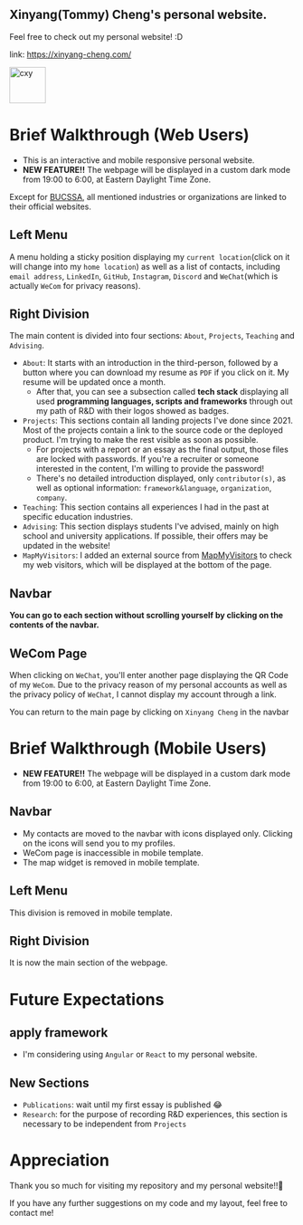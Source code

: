 ## Xinyang(Tommy) Cheng's personal website.
Feel free to check out my personal website! :D

link: https://xinyang-cheng.com/

<img width="64" alt="cxy" src="https://github.com/TommyCheng023/TommyCheng023.github.io/assets/115842289/650c326f-8dcf-4992-a970-590b6773839d">

# Brief Walkthrough (Web Users)
- This is an interactive and mobile responsive personal website. 
- **NEW FEATURE!!** The webpage will be displayed in a custom dark mode from 19:00 to 6:00, at Eastern Daylight Time Zone.

Except for [BUCSSA](https://www.bucssa.org/), all mentioned industries or organizations are linked to their official websites.
## Left Menu
A menu holding a sticky position displaying my `current location`(click on it will change into my `home location`) as well as a list of contacts, including `email address`, `LinkedIn`, `GitHub`, `Instagram`, `Discord` and `WeChat`(which is actually `WeCom` for privacy reasons).

## Right Division
The main content is divided into four sections: `About`, `Projects`, `Teaching` and `Advising`.

- `About`: It starts with an introduction in the third-person, followed by a button where you can download my resume as `PDF` if you click on it. My resume will be updated once a month.
  - After that, you can see a subsection called **tech stack** displaying all used **programming languages, scripts and frameworks** through out my path of R&D with their logos showed as badges.
- `Projects`: This sections contain all landing projects I've done since 2021. Most of the projects contain a link to the source code or the deployed product. I'm trying to make the rest visible as soon as possible.
  - For projects with a report or an essay as the final output, those files are locked with passwords. If you're a recruiter or someone interested in the content, I'm willing to provide the password!
  - There's no detailed introduction displayed, only `contributor(s)`, as well as optional information: `framework&language`, `organization`, `company`.
- `Teaching`: This section contains all experiences I had in the past at specific education industries.
- `Advising`: This section displays students I've advised, mainly on high school and university applications. If possible, their offers may be updated in the website!
- `MapMyVisitors`: I added an external source from [MapMyVisitors](https://mapmyvisitors.com/) to check my web visitors, which will be displayed at the bottom of the page. 
## Navbar
**You can go to each section without scrolling yourself by clicking on the contents of the navbar.**

## WeCom Page
When clicking on `WeChat`, you'll enter another page displaying the QR Code of my `WeCom`. Due to the privacy reason of my personal accounts as well as the privacy policy of `WeChat`, I cannot display my account through a link.

You can return to the main page by clicking on `Xinyang Cheng` in the navbar

# Brief Walkthrough (Mobile Users)
- **NEW FEATURE!!** The webpage will be displayed in a custom dark mode from 19:00 to 6:00, at Eastern Daylight Time Zone.

## Navbar
- My contacts are moved to the navbar with icons displayed only. Clicking on the icons will send you to my profiles.
- WeCom page is inaccessible in mobile template.
- The map widget is removed in mobile template.


## Left Menu
This division is removed in mobile template.

## Right Division
It is now the main section of the webpage.

# Future Expectations
## apply framework
- I'm considering using `Angular` or `React` to my personal website.

## New Sections
- `Publications`: wait until my first essay is published 😂
- `Research`: for the purpose of recording R&D experiences, this section is necessary to be independent from `Projects`

# Appreciation
Thank you so much for visiting my repository and my personal website!!🙏

If you have any further suggestions on my code and my layout, feel free to contact me!
